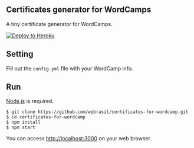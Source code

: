 Certificates generator for WordCamps
------------------------------------

A tiny certificate generator for WordCamps.

[![Deploy to Heroku](https://www.herokucdn.com/deploy/button.png)](https://heroku.com/deploy)

## Setting

Fill out the `config.yml` file with your WordCamp info.

## Run

[Node.js](http://nodejs.org/) is required.

```shell
$ git clone https://github.com/wpbrasil/certificates-for-wordcamp.git
$ cd certificates-for-wordcamp
$ npm install
$ npm start
```

You can access <http://localhost:3000> on your web browser.
